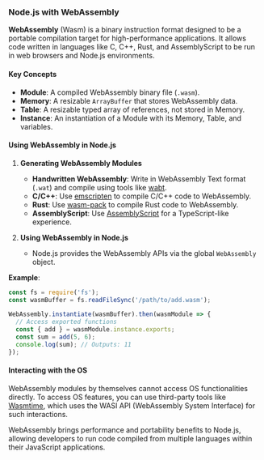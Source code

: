 ### Node.js with WebAssembly

**WebAssembly** (Wasm) is a binary instruction format designed to be a portable compilation target for high-performance applications. It allows code written in languages like C, C++, Rust, and AssemblyScript to be run in web browsers and Node.js environments.

#### Key Concepts

- **Module**: A compiled WebAssembly binary file (`.wasm`).
- **Memory**: A resizable `ArrayBuffer` that stores WebAssembly data.
- **Table**: A resizable typed array of references, not stored in Memory.
- **Instance**: An instantiation of a Module with its Memory, Table, and variables.

#### Using WebAssembly in Node.js

1. **Generating WebAssembly Modules**
   - **Handwritten WebAssembly**: Write in WebAssembly Text format (`.wat`) and compile using tools like [wabt](https://github.com/WebAssembly/wabt).
   - **C/C++**: Use [emscripten](https://emscripten.org/) to compile C/C++ code to WebAssembly.
   - **Rust**: Use [wasm-pack](https://github.com/rustwasm/wasm-pack) to compile Rust code to WebAssembly.
   - **AssemblyScript**: Use [AssemblyScript](https://assemblyscript.org/) for a TypeScript-like experience.

2. **Using WebAssembly in Node.js**
   - Node.js provides the WebAssembly APIs via the global `WebAssembly` object.

**Example**:
```javascript
const fs = require('fs');
const wasmBuffer = fs.readFileSync('/path/to/add.wasm');

WebAssembly.instantiate(wasmBuffer).then(wasmModule => {
  // Access exported functions
  const { add } = wasmModule.instance.exports;
  const sum = add(5, 6);
  console.log(sum); // Outputs: 11
});
```

#### Interacting with the OS

WebAssembly modules by themselves cannot access OS functionalities directly. To access OS features, you can use third-party tools like [Wasmtime](https://wasmtime.dev/), which uses the WASI API (WebAssembly System Interface) for such interactions.

WebAssembly brings performance and portability benefits to Node.js, allowing developers to run code compiled from multiple languages within their JavaScript applications.